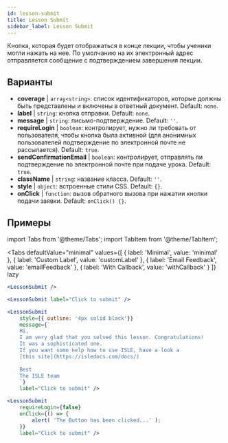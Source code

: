```yaml
---
id: lesson-submit 
title: Lesson Submit
sidebar_label: Lesson Submit
---
```


Кнопка, которая будет отображаться в конце лекции, чтобы ученики могли нажать на нее. По умолчанию на их электронный адрес отправляется сообщение с подтверждением завершения лекции.

## Варианты

* __coverage__ | `array<string>`: список идентификаторов, которые должны быть представлены и включены в ответный документ. Default: `none`.
* __label__ | `string`: кнопка отправки. Default: `none`.
* __message__ | `string`: письмо-подтверждение. Default: `''`.
* __requireLogin__ | `boolean`: контролирует, нужно ли требовать от пользователя, чтобы кнопка была активной (для анонимных пользователей подтверждение по электронной почте не рассылается). Default: `true`.
* __sendConfirmationEmail__ | `boolean`: контролирует, отправлять ли подтверждение по электронной почте при подаче урока. Default: `true`.
* __className__ | `string`: название класса. Default: `''`.
* __style__ | `object`: встроенные стили CSS. Default: `{}`.
* __onClick__ | `function`: вызов обратного вызова при нажатии кнопки подачи заявки. Default: `onClick() {}`.


## Примеры

import Tabs from '@theme/Tabs';
import TabItem from '@theme/TabItem';

<Tabs
    defaultValue="minimal"
    values={[
        { label: 'Minimal', value: 'minimal' },
        { label: 'Custom Label', value: 'customLabel' },
        { label: 'Email Feedback', value: 'emailFeedback' },
        { label: 'With Callback', value: 'withCallback' }
    ]}
    lazy
>
<TabItem value="minimal">

```jsx live
<LessonSubmit />
```

</TabItem>

<TabItem value="customLabel">

```jsx live
<LessonSubmit label="Click to submit" />
```

</TabItem>

<TabItem value="withEmail">

```jsx live
<LessonSubmit 
    style={{ outline: '4px solid black'}}
    message={`
    Hi,
    I am very glad that you solved this lesson. Congratulations! 
    It was a sophisticated one.
    If you want some help how to use ISLE, have a look a 
    [this site](https://isledocs.com/docs/)
    
    Best
    The ISLE team
    `}
    label="Click to submit" />
```
</TabItem>

<TabItem value="withCallback">

```jsx live
<LessonSubmit 
    requireLogin={false}
    onClick={() => {
        alert( 'The Button has been clicked...' );
    }}
    label="Click to submit" />
```
</TabItem>

</Tabs>
